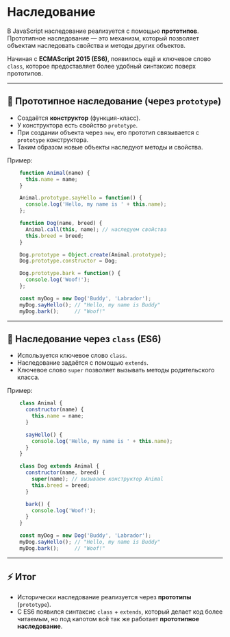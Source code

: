 # Наследование

В JavaScript наследование реализуется с помощью **прототипов**.  
Прототипное наследование — это механизм, который позволяет объектам наследовать свойства и методы других объектов.  

Начиная с **ECMAScript 2015 (ES6)**, появилось ещё и ключевое слово `class`, которое предоставляет более удобный синтаксис поверх прототипов.

---

## 🔹 Прототипное наследование (через `prototype`)

- Создаётся **конструктор** (функция-класс).
- У конструктора есть свойство `prototype`.
- При создании объекта через `new`, его прототип связывается с `prototype` конструктора.
- Таким образом новые объекты наследуют методы и свойства.

Пример:
```js
    function Animal(name) {
      this.name = name;
    }

    Animal.prototype.sayHello = function() {
      console.log('Hello, my name is ' + this.name);
    };

    function Dog(name, breed) {
      Animal.call(this, name); // наследуем свойства
      this.breed = breed;
    }

    Dog.prototype = Object.create(Animal.prototype);
    Dog.prototype.constructor = Dog;

    Dog.prototype.bark = function() {
      console.log('Woof!');
    };

    const myDog = new Dog('Buddy', 'Labrador');
    myDog.sayHello(); // "Hello, my name is Buddy"
    myDog.bark();     // "Woof!"
```

---

## 🔹 Наследование через `class` (ES6)

- Используется ключевое слово `class`.
- Наследование задаётся с помощью `extends`.
- Ключевое слово `super` позволяет вызывать методы родительского класса.

Пример:
```js
    class Animal {
      constructor(name) {
        this.name = name;
      }

      sayHello() {
        console.log('Hello, my name is ' + this.name);
      }
    }

    class Dog extends Animal {
      constructor(name, breed) {
        super(name); // вызываем конструктор Animal
        this.breed = breed;
      }

      bark() {
        console.log('Woof!');
      }
    }

    const myDog = new Dog('Buddy', 'Labrador');
    myDog.sayHello(); // "Hello, my name is Buddy"
    myDog.bark();     // "Woof!"
```

---

## ⚡ Итог

- Исторически наследование реализуется через **прототипы** (`prototype`).
- С ES6 появился синтаксис `class` + `extends`, который делает код более читаемым, но под капотом всё так же работает **прототипное наследование**.
